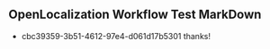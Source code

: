 ## OpenLocalization Workflow Test MarkDown
* cbc39359-3b51-4612-97e4-d061d17b5301 
thanks!<!--HONumber=Mar16_HO4-->
